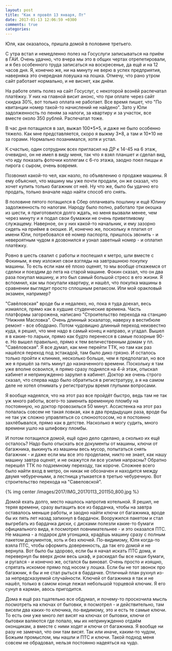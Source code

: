 ```yaml
---
layout: post
title: "Как я провёл 13 января, Пт"
date: 2017-01-13 12:06:59 +0300
comments: true
categories: 
---
```

Юля, как оказалось, пришла домой в половине третьего.

С утра встал и немедленно полез на Госуслуги записываться на приём в ГАИ. Очень удачно, что вчера мы это в общих чертах отрепетировали, и я без особенного труда записаться на воскресенье, да ещё и на 12 часов дня. Я, конечно же, ни на минуту не верю в успех предприятия, наверняка это очередная ловушка на лошка. Отмечу, что рано утром сайт работает нормально, и не виснет, как днём.

На работе опять полез на сайт Госуслуг, с некоторой вознёй распечатал платёжку. У них на главной висит анонс, что при оплате через сайт скидка 30%, вот только оплата не работает. Все время пишет, что "По квитанции номер такой-то начислений не найдено". Зато у Юли задолженность по пеням за налоги, за квартиру и за участок, все вместе около 350 рублей. Распечатал тоже.

В час дня потащился в зал, выжал 100\*5\*5, и даже не было особенно тяжело. Как мне представляется, скоро я выжму 3\*8, а там и 10\*10 не за горами. Нормально позанимался, хотя и устал.

К счастью, один сотрудник всех пригласил на ДР к 14-45 на 6 этаж, очевидно, он не имел в виду меня, так что я взял планшет и сделал вид, что иду показать фоточки коллегам с 6-го этажа, заодно поел пиццы и пирога с сыром, очень вовремя.  

Позвонил какой-то чел, как назло, по объявлению о продаже машины. Я ему объяснил, что машину мы уже почти продали, он же сказал, что хочет купить только багажник от неё. Ну что же, было бы удачно его продать, тольно вначале надо найти способ его снять.

В половине пятого потащился в Сбер оплачивать пошлину и ещё Юлину задолженность по налогам. Народу было полно, работало три окошка из шести, я приготовился долго ждать, но меня вызвали менее, чем через минуту и я подал свои бумажки не очень приветливому служащему. Наверное, он у них какой-то начальник, и ему зазорно сидеть на приёме в окошке. И, конечно же, поскольку я платил от имени Юли, потребовался её номер паспорта, пришлось звонить - и невероятным чудом я дозвонился и узнал заветный номер - и оплатил платёжку.

Ровно в шесть свалил с работы и поспешил к метро, шли вместе с Фокиным, я ему изложил свои взгляды на завтрашнюю покупку машины. То есть если нам её плохо оценят, то мы вообще откажемся от сделки и поездим до лета на старой машине. Фокин сказал, что он два раза покупал машину, и это был самый большой стресс в его жизни. Я вспомнил, как мы покупали квартиру, и нашёл, что покупка машины в сравнении выглядит просто сплошным релаксом. Или мой оракловый экзамен, например?

"Савёловская" вроде бы и недалеко, но, пока я туда доехал, весь измаялся, прямо как в худшие студенческие времена. Часть платформы загорожена, написано "Строительство перехода на станцию "Нижняя Масловка". Очень длинный эскалатор, наверху в вестибюле ремонт - все ободрано. Потом чудовищно длинный переход неизвестно куда, я решил, что мне надо в самый конец и направо, и угадал. Вышел я в какие-то ларьки, прямо как будто перенесся в самые позорные 90-е. Но вышел правильно, прямо к тем величественным домам у пл. "Савёловская". Я все думал, как мне перейти ТТК, но там как раз нашёлся переход под эстакадой, там было дико грязно. И осталось только пройти к клинике, несколько больше, чем я предполагал, но все же я пришёл за пять минут до назначенного времени. Поскольку я там уже вполне освоился, я прямо сразу поднялся на 4-й этаж, отыскал кабинет и непринужденно зарулил в кабинет. Доктор же очень строго сказал, что сперва надо было обратиться в регистратуру, а я на самом деле не хотел отнимать у регистратуры время глупыми вопросами. 

Я вообще надеялся, что на этот раз все пройдёт быстро, ведь там не так уж много работы, всего-то заменить временную пломбу на постоянную, но доктор провозилься 50 минут. Ассистенка на этот раз попалась совсем не такая ловкая, как в два предыдущих раза, вроде бы не так уж сложно управляться со слюноотсосом, но я постоянно захлёбывался, прямо как в детстве. Насколько я могу судить, много времени ушло на шлифовку пломбы. 

И потом потащился домой, ещё одно дело сделано, а сколько их ещё осталось? Надо было отыскать все документы от машины, ключи от багажника, выкинуть из машины весь мусор, попытаться снять багажник - и даже если мы все это проделаем, никто не знает, как нашу машину завтра оценят, и не окажутся ли все усилия напрасны? Обратно перешёл ТТК по подземному переходу, так короче. Сложнее всего было найти вход в метро, он никак не обозначен и находится между двумя чебуречными, а лестница утыкается в третью чебуречную. Вот строительство перехода на "Савеловской".

{% img center /images/2017/IMG_20170113_201150_800.jpg %}

Домой ехать долго, место нашлось напротив котельной. Я решил, не теряя времени, сразу вытащить все из бардачка, чтобы на завтра оставалось меньше работы, и заодно найти ключи от багажника, вроде бы их пять лет назад запихнул в бардачок. Вооружился пакетом и стал выгребать из бардачка диски, с дисками полезли какие-то бумаги официального вида, я посмотрел повнимательнее - и это оказался ПТС. Не машина - а подарок для угонщика, крадёшь машину сразу с полным пакетом документов, хоть и без ключей. По-видимому, Юля когда-то взяла ПТС, чтобы оформить доверенность, да так его домой и не вернула. Вот было бы здорово, если бы я начал искать ПТС дома, и перевернул бы вверх дном весь шкаф, и раскидал бы все наши бумаги, и ругался - и конечно же, остался бы виноват. Очень просто и изящно, спрятать искомое прямо под носом у лошка. Если бы не тот звонок про багажник, я бы и не стал рыться в бардачке. Отличный план рухнул из-за непредсказуемой случайности. Ключей от багажника я так и не нашёл, только в самом конце лежал небольшой торцевой ключик. Я его сунул в карман, авось пригодится.

Дома я ещё раз тщательно все обдумал, и почему-то проскочила мысль посмотреть на ключах от бытовки, я посмотрел - и действительно, там висели два каких-то ключика, по-видимому, это и есть те самые ключи. То есть они уже много лет висят на ключах от бытовки, ключи от бытовки валяются где попало, мы их непринужденно отдаём оконщикам, а вместе с ними ходят и ключи от багажника. Я вообще ни разу не замечал, что они там висят. Так или иначе, каким-то чудом, Божьим промыслом, мы нашли и ПТС и ключи. Такой подход меня совсем не обрадовал, нельзя постоянно надеяться на чудо.